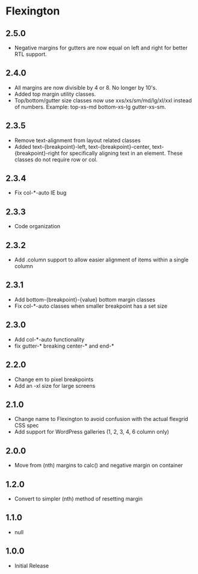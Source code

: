 # Flexington

## 2.5.0
* Negative margins for gutters are now equal on left and right for better RTL support.

## 2.4.0
* All margins are now divisible by 4 or 8. No longer by 10's.
* Added top margin utility classes.
* Top/bottom/gutter size classes now use xxs/xs/sm/md/lg/xl/xxl instead of numbers. Example: top-xs-md bottom-xs-lg gutter-xs-sm.

## 2.3.5
* Remove text-alignment from layout related classes
* Added text-{breakpoint}-left, text-{breakpoint}-center, text-{breakpoint}-right for specifically aligning text in an element. These classes do not require row or col.

## 2.3.4
* Fix col-*-auto IE bug

## 2.3.3
* Code organization

## 2.3.2
* Add .column support to allow easier alignment of items within a single column

## 2.3.1
* Add bottom-{breakpoint}-{value} bottom margin classes
* Fix col-*-auto classes when smaller breakpoint has a set size

## 2.3.0
* Add col-*-auto functionality
* fix gutter-* breaking center-* and end-*

## 2.2.0
* Change em to pixel breakpoints
* Add an -xl size for large screens

## 2.1.0
* Change name to Flexington to avoid confusion with the actual flexgrid CSS spec
* Add support for WordPress galleries (1, 2, 3, 4, 6 column only)

## 2.0.0
* Move from (nth) margins to calc() and negative margin on container

## 1.2.0
* Convert to simpler (nth) method of resetting margin

## 1.1.0
* null

## 1.0.0
* Initial Release

